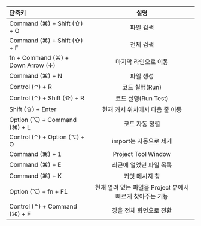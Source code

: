 
| 단축키                               |                  설명                  | 
|:----------------------------------|:------------------------------------:|
| Command (⌘) + Shift (⇧) + O       |                파일 검색                 |
| Command (⌘) + Shift (⇧) + F       |                전체 검색                 |
| fn + Command (⌘) + Down Arrow (↓) |             마지막 라인으로 이동              |
| Command (⌘) + N                   |                파일 생성                 |
| Control (⌃) + R                   |              코드 실행(Run)              |
| Control (⌃) + Shift (⇧) + R       |           코드 실행(Run Test)            |
| Shift (⇧) + Enter                 |          현재 커서 위치에서 다음 줄 이동          |
| Option (⌥) + Command (⌘) + L      |               코드 자동 정렬               |
| Control (⌃) + Option (⌥) + O      |           import는 자동으로 제거            |
| Command (⌘) + 1                   |         Project Tool Window          |
| Command (⌘) + E                   |            최근에 열었던 파일 목록             |
| Command (⌘) + K                   |               커밋 메시지 창               |
| Option (⌥) + fn + F1              | 현재 열려 있는 파일을 Project 뷰에서 빠르게 찾아주는 기능 |
| Control (⌃) + Command (⌘) + F     |       창을 전체 화면으로 전환       |
